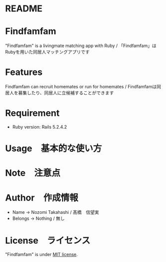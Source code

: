 # README

# Findfamfam
 
"Findfamfam" is a livingmate matching app with Ruby / 「Findfamfam」はRubyを用いた同居人マッチングアプリです
 
# Features
 
Findfamfam can recruit homemates or run for homemates / Findfamfamは同居人を募集したり、同居人に立候補することができます
 
# Requirement

* Ruby version: Rails 5.2.4.2
 
# Usage　基本的な使い方
 
# Note　注意点
 
# Author　作成情報
 
* Name → Nozomi Takahashi / 髙橋　信望実
* Belongs → Nothing / 無し
 
# License　ライセンス
 
"Findfamfam" is under [MIT license](https://en.wikipedia.org/wiki/MIT_License).
